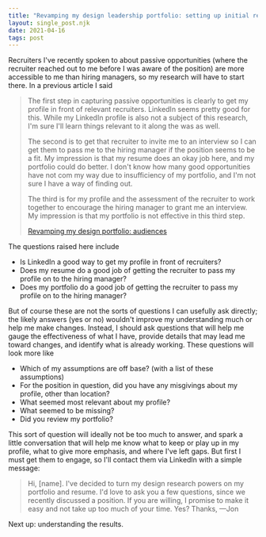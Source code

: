 ```yaml
---
title: "Revamping my design leadership portfolio: setting up initial research with recruiters"
layout: single_post.njk
date: 2021-04-16
tags: post
---
```


Recruiters I've recently spoken to about passive opportunities (where the recruiter reached out to me before I was aware of the position) are more accessible to me than hiring managers, so my research will have to start there. In a previous article I said

> The first step in capturing passive opportunities is clearly to get my profile in front of relevant recruiters. LinkedIn seems pretty good for this. While my LinkedIn profile is also not a subject of this research, I'm sure I'll learn things relevant to it along the was as well.
> 
> The second is to get that recruiter to invite me to an interview so I can get them to pass me to the hiring manager if the position seems to be a fit. My impression is that my resume does an okay job here, and my portfolio could do better. I don't know how many good opportunities have not com my way due to insufficiency of my portfolio, and I'm not sure I have a way of finding out.
> 
> The third is for my profile and the assessment of the recruiter to work together to encourage the hiring manager to grant me an interview. My impression is that my portfolio is not effective in this third step.
> 
> [Revamping my design portfolio: audiences](https://jonplummer.local/2021/03/27/revamping-my-design-leadership-portfolio-audiences/)

The questions raised here include

- Is LinkedIn a good way to get my profile in front of recruiters?
- Does my resume do a good job of getting the recruiter to pass my profile on to the hiring manager?
- Does my portfolio do a good job of getting the recruiter to pass my profile on to the hiring manager?

But of course these are not the sorts of questions I can usefully ask directly; the likely answers (yes or no) wouldn't improve my understanding much or help me make changes. Instead, I should ask questions that will help me gauge the effectiveness of what I have, provide details that may lead me toward changes, and identify what is already working. These questions will look more like

- Which of my assumptions are off base? (with a list of these assumptions)
- For the position in question, did you have any misgivings about my profile, other than location?
- What seemed most relevant about my profile?
- What seemed to be missing?
- Did you review my portfolio?

This sort of question will ideally not be too much to answer, and spark a little conversation that will help me know what to keep or play up in my profile, what to give more emphasis, and where I've left gaps. But first I must get them to engage, so I'll contact them via LinkedIn with a simple message:

> Hi, \[name\]. I've decided to turn my design research powers on my portfolio and resume. I'd love to ask you a few questions, since we recently discussed a position. If you are willing, I promise to make it easy and not take up too much of your time. Yes? Thanks, —Jon

Next up: understanding the results.

